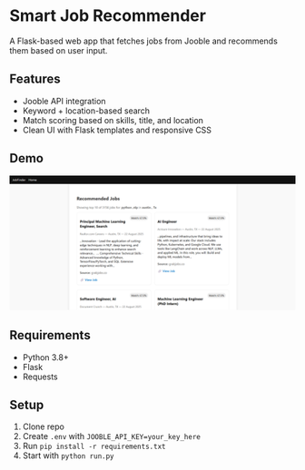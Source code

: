 # Smart Job Recommender

A Flask-based web app that fetches jobs from Jooble and recommends them based on user input.

## Features
- Jooble API integration
- Keyword + location-based search
- Match scoring based on skills, title, and location
- Clean UI with Flask templates and responsive CSS

## Demo
![Screenshot](static/demo.png)

## Requirements
- Python 3.8+
- Flask
- Requests


## Setup
1. Clone repo
2. Create `.env` with `JOOBLE_API_KEY=your_key_here`
3. Run `pip install -r requirements.txt`
4. Start with `python run.py`
